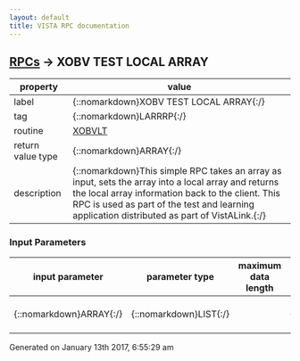 ```yaml
---
layout: default
title: VISTA RPC documentation
---
```




## [RPCs](TableOfContent.md) &#8594; XOBV TEST LOCAL ARRAY 

 property | value 
--- | --- 
 label | {::nomarkdown}XOBV TEST LOCAL ARRAY{:/}
 tag | {::nomarkdown}LARRRP{:/}
 routine | [XOBVLT](http://code.osehra.org/dox/Routine_XOBVLT_source.html)
 return value type | {::nomarkdown}ARRAY{:/}
 description | {::nomarkdown}This simple RPC takes an array as input, sets the array into a local array and returns the local array information back to the client. This RPC is used as part of the test and learning application distributed as part of VistALink.{:/}

### Input Parameters

| input parameter | parameter type | maximum data length | required | description | 
| --- | --- | --- | --- | --- | 
| {::nomarkdown}ARRAY{:/} | {::nomarkdown}LIST{:/} |  | {::nomarkdown}true{:/} | {::nomarkdown}An array of information.{:/} | 




 Generated on January 13th 2017, 6:55:29 am